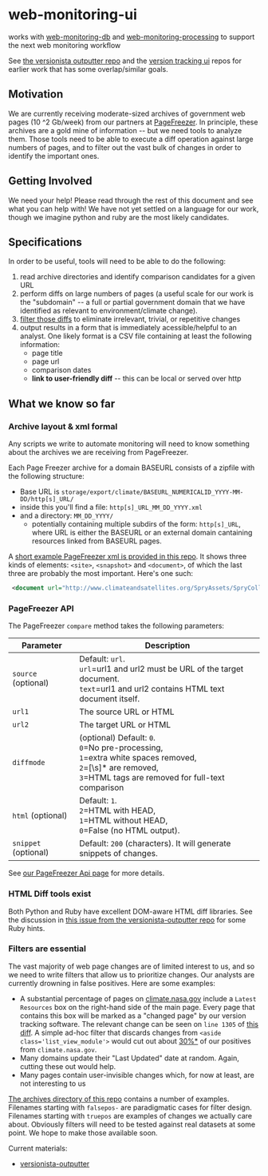 # web-monitoring-ui
works with [web-monitoring-db](https://github.com/edgi-govdata-archiving/web-monitoring-db) and [web-monitoring-processing](https://github.com/edgi-govdata-archiving/web-monitoring-processing) to support the next web monitoring workflow

See [the versionista outputter repo](https://github.com/edgi-govdata-archiving/versionista-outputter) and the [version tracking ui](https://github.com/edgi-govdata-archiving/version-tracking-ui) repos for earlier work that has some overlap/similar goals. 

## Motivation
We are currently receiving moderate-sized archives of government web pages (10 ^2 Gb/week) from our partners at [PageFreezer](http://pagefreezer.com). In principle, these archives are a gold mine of information -- but we need tools to analyze them. Those tools need to be able to execute a diff operation against large numbers of pages, and to filter out the vast bulk of changes in order to identify the important ones.

## Getting Involved
We need your help! Please read through the rest of this document and see what you can help with!  We have not yet settled on a language for our work, though we imagine python and ruby are the most likely candidates. 

## Specifications

In order to be useful, tools will need to be able to do the following:

1. read archive directories and identify comparison candidates for a given URL
2. perform diffs on large numbers of pages (a useful scale for our work is the "subdomain" -- a full or partial government domain that we have identified as relevant to environment/climate change).
3. [filter those diffs](#filters-are-essential) to eliminate irrelevant, trivial, or repetitive changes
4. output results in a form that is immediately acessible/helpful to an analyst. One likely format is a CSV file containing at least the following information:
   - page title
   - page url
   - comparison dates
   - **link to user-friendly diff** -- this can be local or served over http

## What we know so far

### Archive layout & xml formal
Any scripts we write to automate monitoring will need to know something about the archives we are receiving from PageFreezer. 

Each Page Freezer archive for a domain BASEURL consists of a zipfile with the following structure:

- Base URL is `storage/export/climate/BASEURL_NUMERICALID_YYYY-MM-DD/http[s]_URL/`
- inside this you'll find a file: `http[s]_URL_MM_DD_YYYY.xml`
- and a directory: `MM_DD_YYYY/`
  - potentially containing multiple subdirs of the form: `http[s]_URL`, where URL is either the BASEURL or an external domain cantaining resources linked from BASEURL pages.

A [short example PageFreezer xml is provided in this repo](archives/http_www.climateandsatellites.org_01_20_2017.xml). It shows three kinds of elements: `<site>`, `<snapshot>` and `<document>`, of which the last three are probably the most important.  Here's one such: 
```xml
 <document url="http://www.climateandsatellites.org/SpryAssets/SpryCollapsiblePanel.css" timestamp="20-01-2017 06:22 PM" hash="324832c39c58c0412a98e0aac9e00d5ea20ded8d1ce1e78ebeb5137984d3ca7a1f11ef89dcad4792b0818196d53756e547eefa135099f3443be1f6a782426353" filename="http_www.climateandsatellites.org/SpryAssets/SpryCollapsiblePanel.css"/>
```

### PageFreezer API

The PageFreezer `compare` method takes the following parameters: 

| Parameter	| Description |
|-----------|-------------|
| `source` (optional)|	Default: `url`. <br>`url`=url1 and url2 must be URL of the target document. <br>`text`=url1 and url2 contains HTML text document itself. |
| `url1` |	The source URL or HTML |
| `url2` |	The target URL or HTML |
| `diffmode` | (optional)	Default: `0`. <br>`0`=No pre-processing, <br>`1`=extra white spaces removed, <br>`2`=[\s]* are removed,<br>`3`=HTML tags are removed for full-text comparison |
| `html`  (optional) |	Default: `1`. <br>`2`=HTML with HEAD, <br>`1`=HTML without HEAD, <br>`0`=False (no HTML output). |
| `snippet`  (optional)	 | Default: `200` (characters). It will generate snippets of changes. |

See [our PageFreezer Api page](https://github.com/edgi-govdata-archiving/web-monitoring-processing/blob/master/pagefreezer-api.md) for more details.

### HTML Diff tools exist

Both Python and Ruby have excellent DOM-aware HTML diff libraries. See the discussion in [this issue from the versionista-outputter repo](https://github.com/edgi-govdata-archiving/versionista-outputter/issues/1) for some Ruby hints. 

### Filters are essential

The vast majority of web page changes are of limited interest to us, and so we need to write filters that allow us to prioritize changes. Our analysts are currently drowning in false positives. Here are some examples:

* A substantial percentage of pages on [climate.nasa.gov](http://climate.nasa.gov) include a `Latest Resources` box on the right-hand side of the main page. Every page that contains this box will be marked as a "changed page" by our version tracking software. The relevant change can be seen on `line 1305` of [this diff](https://gist.github.com/va-client/c25c6def28b760f25e3190b1e986d2e3/revisions#diff-8a777b7cd35d6141f393542135beb397R1306). A simple ad-hoc filter that discards changes from `<aside class='list_view_module'>` would cut out about [30%*](# "Made Up Number.") of our positives from `climate.nasa.gov`.
* Many domains update their "Last Updated" date at random. Again, cutting these out would help.
* Many pages contain user-invisible changes which, for now at least, are not interesting to us

[The archives directory of this repo](./archives) contains a number of examples. Filenames starting with `falsepos-` are paradigmatic cases for filter design. Filenames starting with `truepos` are examples of changes we actually care about. Obviously filters will need to be tested against real datasets at some point. We hope to make those available soon.

Current materials:
* [versionista-outputter](https://github.com/edgi-govdata-archiving/versionista-outputter)
